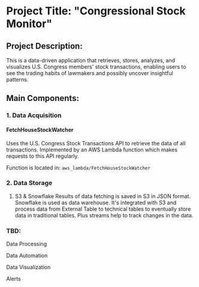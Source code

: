 # Project Title: "Congressional Stock Monitor"

## Project Description:

This is a data-driven application that retrieves, stores, analyzes, and visualizes U.S. Congress members' stock transactions, enabling users to see the trading habits of lawmakers and possibly uncover insightful patterns.

## Main Components:

### 1. Data Acquisition 

#### FetchHouseStockWatcher
Uses the U.S. Congress Stock Transactions API to retrieve the data of all transactions. 
Implemented by an AWS Lambda function which makes requests to this API regularly.

Function is located in: `aws_lambda/FetchHouseStockWatcher`

### 2. Data Storage
1. S3 & Snowflake
Results of data fetching is saved in S3 in JSON format. Snowflake is used as data warehouse. It's integrated with S3 and process data from External Table to technical tables to eventually store data in traditional tables. Plus streams help to track changes in the data.


### TBD:
Data Processing

Data Automation

Data Visualization

Alerts